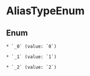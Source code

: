
# AliasTypeEnum

## Enum


    * `_0` (value: `0`)

    * `_1` (value: `1`)

    * `_2` (value: `2`)



